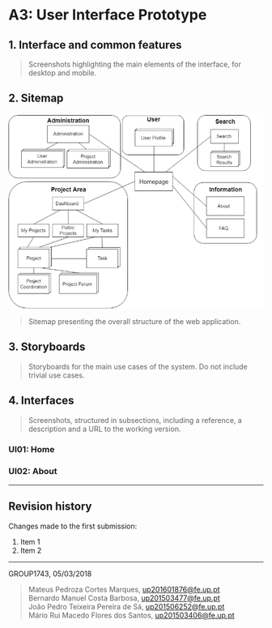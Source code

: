 # A3: User Interface Prototype

## 1. Interface and common features

> Screenshots highlighting the main elements of the interface, for desktop and mobile.

## 2. Sitemap

<img src="images/Sitemap.png" title="User Sitemap">

> Sitemap presenting the overall structure of the web application.

## 3. Storyboards

> Storyboards for the main use cases of the system.
> Do not include trivial use cases.

## 4. Interfaces

> Screenshots, structured in subsections, including a reference, a description and a URL to the working version.

### UI01: Home

### UI02: About


***

## Revision history

Changes made to the first submission:
1. Item 1
1. Item 2

***

GROUP1743, 05/03/2018

> Mateus Pedroza Cortes Marques, up201601876@fe.up.pt   
> Bernardo Manuel Costa Barbosa, up201503477@fe.up.pt   
> João Pedro Teixeira Pereira de Sá, up201506252@fe.up.pt   
> Mário Rui Macedo Flores dos Santos, up201503406@fe.up.pt  
